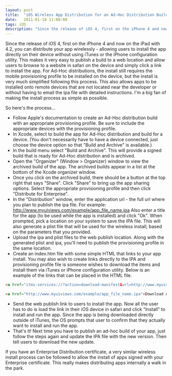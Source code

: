 ```yaml
---
layout: post
title:  "iOS Wireless App Distribution for an Ad-Hoc Distribution Build"
date:   2011-01-18 11:00:00
tags: iOS
description: "Since the release of iOS 4, first on the iPhone 4 and now on the iPad with 4.2, you can distribute your app wirelessly - allowing users to install the app directly on their device without using iTunes or the iPhone configuration utility. This makes it very easy to publish a build to a web location and allow users to browse to a website in safari on the device and simply click a link to install the app."
---
```


Since the release of iOS 4, first on the iPhone 4 and now on the iPad with 4.2, you can distribute your app wirelessly - allowing users to install the app directly on their device without using iTunes or the iPhone configuration utility. This makes it very easy to publish a build to a web location and allow users to browse to a website in safari on the device and simply click a link to install the app. For Ad-Hoc distributions, the install still requires the mobile provisioning profile to be installed on the device, but the install is very much simplified following this process. This also allows apps to be installed onto remote devices that are not located near the developer or without having to email the ipa file with detailed instructions. I'm a big fan of making the install process as simple as possible.

So here's the process...


* Follow Apple's documentation to create an Ad-Hoc distribution build with an appropriate provisioning profile.  Be sure to include the appropriate devices with the provisioning profile.
* In Xcode, select to build the app for Ad-Hoc distribution and build for a device. (You don't necessarily have to have a device connected, just choose the device option so that "Build and Archive" is available.)
* In the build menu select "Build and Archive".  This will provide a signed build that is ready for Ad-Hoc distribution and is archived.
* Open the "Organizer" (Window > Organizer) window to view the archived build of the app.  The archived builds appear in a list at the bottom of the Xcode organizer window.
* Once you click on the archived build, there should be a button at the top right that says "Share".  Click "Share" to bring up the app sharing options.  Select the appropriate provisioning profile and then click "Distribute for Enterprise". 
* In the "Distribution" window, enter the application url - the full url where you plan to publish the ipa file.  For example:  http://www.myuiviews.com/example/app_file_name.ipa  Also enter a title for the app (to be used while the app is installed) and click "Ok".  When prompted, pick a location on your system to save the IPA file.  This will also generate a plist file that will be used for the wireless install, based on the parameters that you provided.
* Upload the ipa and plist files to the web publish location.  Along with the generated plist and ipa, you'll need to publish the provisioning profile in the same location.
* Create an index.htm file with some simple HTML that links to your app install.  You may also wish to create links directly to the IPA and provisioning profile file is someone wishes to download the items and install them via iTunes or iPhone configuration utility.  Below is an example of the links that can be placed in the HTML file.

```html
<a href="itms-services://?action=download-manifest&url=http://www.myuiviews.com/example/app_file_name.plist">Install App</a> 

<a href="http://www.myuiviews.com/example/app_file_name.ipa">Download App</a>
```

* Send the web publish link to users to install the app.  Now all the user has to do is load the link in their iOS device in safari and click "Install" to install and run the app.  Since the app is being downloaded directly outside of iTunes, the OS prompts that user to confirm that they actually want to install and run the app. 
* That's it!  Next time you have to publish an ad-hoc build of your app, just follow the steps again and update the IPA file with the new version.  Then tell users to download the new update.



If you have an Enterprise Distribution certificate, a very similar wireless install process can be followed to allow the install of apps signed with your Enterprise certificate.  This really makes distributing apps internally a walk in the park.